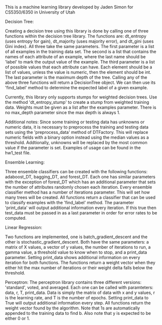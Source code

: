 This is a machine learning library developed by Jaden Simon for CS5350/6350 in University of Utah

Decision Tree:

Creating a decision tree using this library is done by calling one of three functions within the
decision tree library. The functions are: dt_entropy (uses entropy for gain), dt_majority (uses majority error),
and dt_gini (uses Gini index). All three take the same parameters. The first parameter is a list of all
examples in the training data set. The second is a list that contains the names of each attribute of an example,
where the last name should be 'label' to mark the output value of the example. The third parameter is a 
list of possible values that each attribute can have. Each element should be a list of values, unless the value
is numeric, then the element should be int. The last parameter is the maximum depth of the tree. Calling any
of the above three functions will return a DecisionTree object. We can then use its 'find_label' method to 
determine the expected label of a given example. 

Currently, this library only supports stumps for weighted decision trees. Use the method 'dt_entropy_stump'
to create a stump from weighted training data. Weights must be given as a list after the examples parameter.
There is no max_depth parameter since the max depth is always 1.

Additional notes:
Since some training or testing data has unknowns or numeric data, it is necessary to preprocess the training
and testing data sets using the 'preprocess_data' method of DTFactory. This will replace numeric fields with
a binary option instead using the median values as a threshold. Addtionally, unknowns will be replaced by
the most common value if the parameter is set. Examples of usage can be found in the hw1_test file.


Ensemble Learning:

Three ensemble classifiers can be created with the following functions: adaboost_DT, bagging_DT, and forest_DT. Each
one has similar parameters with the exception of forest_DT which has an additional parameter that sets the number of
attributes randomly chosen each iteration. Every ensemble classifier method has a number of iterations parameter. This
will set how many trees will be created. All functions return a classifier that can be used to classify examples with the
'find_label' method. The parameter 'print_data' will output additional information every iteration. If this true then
test_data must be passed in as a last parameter in order for error rates to be computed.


Linear Regression:

Two functions are implemented, one is batch_gradient_descent and the other is stochastic_gradient_descent. Both have the same
parameters: a matrix of X values, a vector of y values, the number of iterations to run, a gamma value, a threshold value to know when to stop, and a print_data parameter. Setting print_data shows additional information on every iteration for both
functions. The functions return a weight vector when they either hit the max number of iterations or their weight delta falls
below the threshold.


Perceptron:
The perceptron library contains three different versions: 'standard', voted, and averaged. Each one can be called with paramteters: data, r, T, print_data. Data is simply the matrix of data with x and y values, r is the learning rate, and T is the number of epochs. Setting print_data to True will output additional information every step. All functions return the weight vector found by the algorithm. Note that 1s are automatically appended to the training data to find b. Also note that y is expected to be either 0 or 1.







